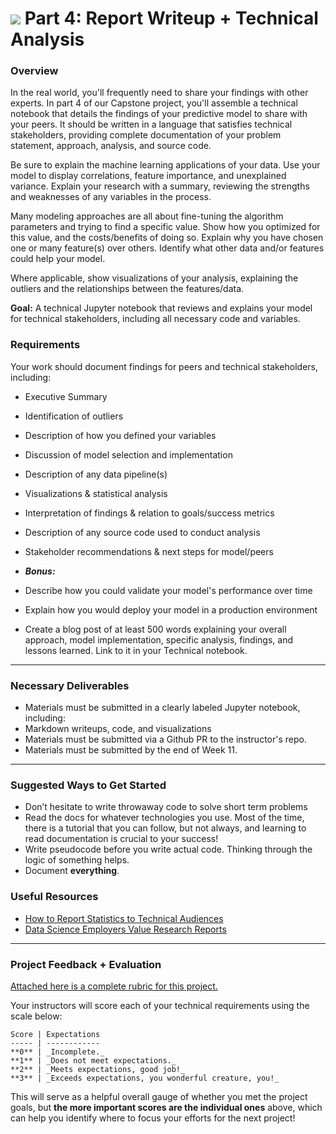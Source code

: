# ![](https://ga-dash.s3.amazonaws.com/production/assets/logo-9f88ae6c9c3871690e33280fcf557f33.png) Part 4: Report Writeup + Technical Analysis

### Overview

In the real world, you'll frequently need to share your findings with other experts. In part 4 of our Capstone project, you'll assemble a technical notebook that details the findings of your predictive model to share with your peers. It should be written in a language that satisfies technical stakeholders, providing complete documentation of your problem statement, approach, analysis, and source code.

Be sure to explain the machine learning applications of your data. Use your model to display correlations, feature importance, and unexplained variance. Explain your research with a summary, reviewing the strengths and weaknesses of any variables in the process.

Many modeling approaches are all about fine-tuning the algorithm parameters and trying to find a specific value. Show how you optimized for this value, and the costs/benefits of doing so. Explain why you have chosen one or many feature(s) over others. Identify what other data and/or features could help your model.

Where applicable, show visualizations of your analysis, explaining the outliers and the relationships between the features/data.  

**Goal:** A technical Jupyter notebook that reviews and explains your model for technical stakeholders, including all necessary code and variables.

### Requirements

Your work should document findings for peers and technical stakeholders, including:

- Executive Summary
- Identification of outliers
- Description of how you defined your variables
- Discussion of model selection and implementation
- Description of any data pipeline(s)
- Visualizations & statistical analysis
- Interpretation of findings & relation to goals/success metrics
- Description of any source code used to conduct analysis
- Stakeholder recommendations & next steps for model/peers

- ***Bonus:***

- Describe how you could validate your model's performance over time
- Explain how you would deploy your model in a production environment
 - Create a blog post of at least 500 words explaining your overall approach, model implementation, specific analysis, findings, and lessons learned. Link to it in your Technical notebook.

---

### Necessary Deliverables

- Materials must be submitted in a clearly labeled Jupyter notebook, including:
 - Markdown writeups, code, and visualizations
- Materials must be submitted via a Github PR to the instructor's repo.
- Materials must be submitted by the end of Week 11.

---

### Suggested Ways to Get Started

- Don’t hesitate to write throwaway code to solve short term problems
- Read the docs for whatever technologies you use. Most of the time, there is a tutorial that you can follow, but not always, and learning to read documentation is crucial to your success!
- Write pseudocode before you write actual code. Thinking through the logic of something helps.  
- Document **everything**.

### Useful Resources

- [How to Report Statistics to Technical Audiences](http://abacus.bates.edu/~ganderso/biology/resources/writing/HTWstats.html)
- [Data Science Employers Value Research Reports](https://www.quora.com/What-is-a-good-way-for-a-data-scientist-to-construct-an-online-portfolio)

---

### Project Feedback + Evaluation

[Attached here is a complete rubric for this project.](./part-04-rubric.md)

Your instructors will score each of your technical requirements using the scale below:

    Score | Expectations
    ----- | ------------
    **0** | _Incomplete._
    **1** | _Does not meet expectations._
    **2** | _Meets expectations, good job!_
    **3** | _Exceeds expectations, you wonderful creature, you!_

 This will serve as a helpful overall gauge of whether you met the project goals, but __the more important scores are the individual ones__ above, which can help you identify where to focus your efforts for the next project!
